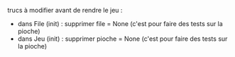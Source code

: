 trucs à modifier avant de rendre le jeu : 
- dans File (init) : supprimer file = None (c'est pour faire des tests sur la pioche)
- dans Jeu (init) : supprimer pioche = None (c'est pour faire des tests sur la pioche)